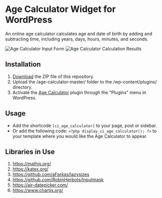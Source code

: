 # Age Calculator Widget for WordPress

An online age calculator calculates age and date of birth by adding and subtracting time, including years, days, hours, minutes, and seconds.

![Age Calculator Input Form](/assets/images/screenshot-1.png "Age Calculator Input Form")
![Age Calculator Calculation Results](/assets/images/screenshot-2.png "Age Calculator Calculation Results")

## Installation

1. [Download](https://github.com/pub-calculator-io/age-calculator/archive/refs/heads/master.zip) the ZIP file of this repository.
2. Upload the /age-calculator-master/ folder to the /wp-content/plugins/ directory.
3. Activate the [Age Calculator](https://www.calculator.io/age-calculator/ "Age Calculator Homepage") plugin through the "Plugins" menu in WordPress.

## Usage
* Add the shortcode `[ci_age_calculator]` to your page, post or sidebar.
* Or add the following code: `<?php display_ci_age_calculator(); ?>` to your template where you would like the Age Calculator to appear.

## Libraries in Use
1. https://mathjs.org/
2. https://katex.org/
3. https://github.com/aFarkas/lazysizes
4. https://github.com/RobinHerbots/Inputmask
5. https://air-datepicker.com/
6. https://www.chartjs.org/

